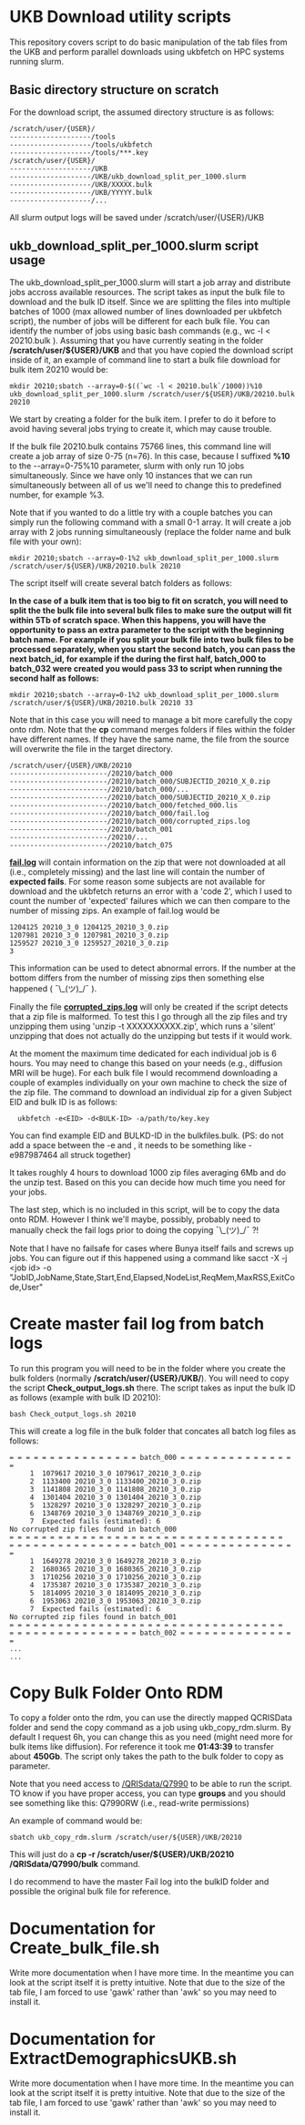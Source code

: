 # UKB Download utility scripts

This repository covers script to do basic manipulation of the tab files from the UKB and perform parallel downloads using ukbfetch on HPC systems running slurm.

## Basic directory structure on scratch

For the download script, the assumed directory structure is as follows:

```
/scratch/user/{USER}/
--------------------/tools
--------------------/tools/ukbfetch
--------------------/tools/***.key
/scratch/user/{USER}/
--------------------/UKB
--------------------/UKB/ukb_download_split_per_1000.slurm
--------------------/UKB/XXXXX.bulk
--------------------/UKB/YYYYY.bulk
--------------------/...
```

All slurm output logs will be saved under /scratch/user/{USER}/UKB

## ukb_download_split_per_1000.slurm script usage

The ukb_download_split_per_1000.slurm will start a job array and distribute jobs accross available resources. The script takes as input the bulk file to download and the bulk ID itself. Since we are splitting the files into multiple batches of 1000 (max allowed number of lines downloaded per ukbfetch script), the number of jobs will be different for each bulk file. You can identify the number of jobs using basic bash commands (e.g., wc -l < 20210.bulk ). Assuming that you have currently seating in the folder **/scratch/user/${USER}/UKB** and that you have copied the download script inside of it, an example of command line to start a bulk file download for bulk item 20210 would be:

```
mkdir 20210;sbatch --array=0-$((`wc -l < 20210.bulk`/1000))%10 ukb_download_split_per_1000.slurm /scratch/user/${USER}/UKB/20210.bulk 20210
```
We start by creating a folder for the bulk item. I prefer to do it before to avoid having several jobs trying to create it, which may cause trouble.

If the bulk file 20210.bulk contains 75766 lines, this command line will create a job array of size 0-75 (n=76). In this case, because I suffixed **%10** to the --array=0-75%10 parameter, slurm with only run 10 jobs simultaneously. Since we have only 10 instances that we can run simultaneously between all of us we'll need to change this to predefined number, for example %3. 

Note that if you wanted to do a little try with a couple batches you can simply run the following command with a small 0-1 array. It will create a job array with 2 jobs running simultaneously (replace the folder name and bulk file with your own):
```
mkdir 20210;sbatch --array=0-1%2 ukb_download_split_per_1000.slurm /scratch/user/${USER}/UKB/20210.bulk 20210
```

The script itself will create several batch folders as follows:

**In the case of a bulk item that is too big to fit on scratch, you will need to split the the bulk file into several bulk files to make sure the output will fit within 5Tb of scratch space. When this happens, you will have the opportunity to pass an extra parameter to the script with the beginning batch name. For example if you split your bulk file into two bulk files to be processed separately, when you start the second batch, you can pass the next batch_id, for example if the during the first half, batch_000 to batch_032 were created you would pass 33 to script when running the second half as follows:**

```
mkdir 20210;sbatch --array=0-1%2 ukb_download_split_per_1000.slurm /scratch/user/${USER}/UKB/20210.bulk 20210 33
```
Note that in this case you will need to manage a bit more carefully the copy onto rdm. Note that the **cp** command merges folders if files within the folder have different names. If they have the same name, the file from the source will overwrite the file in the target directory.

```
/scratch/user/{USER}/UKB/20210
------------------------/20210/batch_000
------------------------/20210/batch_000/SUBJECTID_20210_X_0.zip
------------------------/20210/batch_000/...
------------------------/20210/batch_000/SUBJECTID_20210_X_0.zip
------------------------/20210/batch_000/fetched_000.lis
------------------------/20210/batch_000/fail.log
------------------------/20210/batch_000/corrupted_zips.log
------------------------/20210/batch_001
------------------------/20210/...
------------------------/20210/batch_075
```

<ins>**fail.log**</ins> will contain information on the zip that were not downloaded at all (i.e., completely missing) and the last line will contain the number of **expected fails**. For some reason some subjects are not available for download and the ukbfetch returns an error with a 'code 2', which I used to count the number of 'expected' failures which we can then compare to the number of missing zips.
An example of fail.log would be
```
1204125 20210_3_0 1204125_20210_3_0.zip
1207981 20210_3_0 1207981_20210_3_0.zip
1259527 20210_3_0 1259527_20210_3_0.zip
3
```

This information can be used to detect abnormal errors. If the number at the bottom differs from the number of missing zips then something else happened ( ¯\\\_(ツ)\_/¯ ). 

Finally the file **<ins>corrupted_zips.log</ins>** will only be created if the script detects that a zip file is malformed. To test this I go through all the zip files and try unzipping them using 'unzip -t XXXXXXXXXX.zip', which runs a 'silent' unzipping that does not actually do the unzipping but tests if it would work.

At the moment the maximum time dedicated for each individual job is 6 hours. You may need to change this based on your needs (e.g., diffusion MRI will be huge). For each bulk file I would recommend downloading a couple of examples individually on your own machine to check the size of the zip file. The command to download an individual zip for a given Subject EID and bulk ID  is as follows:
```
  ukbfetch -e<EID> -d<BULK-ID> -a/path/to/key.key
```
You can find example EID and BULKD-ID in the bulkfiles.bulk. (PS: do not add a space between the -e and <EDI>, it needs to be something like -e987987464 all struck together)

It takes roughly 4 hours to download 1000 zip files averaging 6Mb and do the unzip test. Based on this you can decide how much time you need for your jobs.


The last step, which is no included in this script, will be to copy the data onto RDM. However I think we'll maybe, possibly, probably need to manually check the fail logs prior to doing the copying ¯\\\_(ツ)\_/¯ ?!

Note that I have no failsafe for cases where Bunya itself fails and screws up jobs. You can figure out if this happened using a command like sacct -X -j \<job id\> -o "JobID,JobName,State,Start,End,Elapsed,NodeList,ReqMem,MaxRSS,ExitCode,User"

# Create master fail log from batch logs

To run this program you will need to be in the folder where you create the bulk folders (normally **/scratch/user/{USER}/UKB/**). You will need to copy the script **Check_output_logs.sh** there. The script takes as input the bulk ID as follows (example with bulk ID 20210):
```
bash Check_output_logs.sh 20210
```

This will create a log file in the bulk folder that concates all batch log files as follows:
```
= = = = = = = = = = = = = = = = batch_000 = = = = = = = = = = = = = = = 
     1	1079617 20210_3_0 1079617_20210_3_0.zip
     2	1133400 20210_3_0 1133400_20210_3_0.zip
     3	1141808 20210_3_0 1141808_20210_3_0.zip
     4	1301404 20210_3_0 1301404_20210_3_0.zip
     5	1328297 20210_3_0 1328297_20210_3_0.zip
     6	1348769 20210_3_0 1348769_20210_3_0.zip
     7	Expected fails (estimated): 6
No corrupted zip files found in batch_000
= = = = = = = = = = = = = = = = = = = = = = = = = = = = = = = = = = 
= = = = = = = = = = = = = = = = batch_001 = = = = = = = = = = = = = = = 
     1	1649278 20210_3_0 1649278_20210_3_0.zip
     2	1680365 20210_3_0 1680365_20210_3_0.zip
     3	1710256 20210_3_0 1710256_20210_3_0.zip
     4	1735387 20210_3_0 1735387_20210_3_0.zip
     5	1814095 20210_3_0 1814095_20210_3_0.zip
     6	1953063 20210_3_0 1953063_20210_3_0.zip
     7	Expected fails (estimated): 6
No corrupted zip files found in batch_001
= = = = = = = = = = = = = = = = = = = = = = = = = = = = = = = = = = 
= = = = = = = = = = = = = = = = batch_002 = = = = = = = = = = = = = = = 
...
...
```

# Copy Bulk Folder Onto RDM

To copy a folder onto the rdm, you can use the directly mapped QCRISData folder and send the copy command as a job using ukb_copy_rdm.slurm. By default I request 6h, you can change this as you need (might need more for bulk items like diffusion). For reference it took me **01:43:39** to transfer about **450Gb**.
The script only takes the path to the bulk folder to copy as parameter. 

Note that you need access to <ins>/QRISdata/Q7990</ins> to be able to run the script. TO know if you have proper access, you can type **groups** and you should see something like this: Q7990RW (i.e.,   read-write permissions)

An example of command would be:

```
sbatch ukb_copy_rdm.slurm /scratch/user/${USER}/UKB/20210
```
This will just do a  **cp -r /scratch/user/${USER}/UKB/20210 /QRISdata/Q7990/bulk** command. 

I do recommend to have the master Fail log into the bulkID folder and possible the original bulk file for reference.

# Documentation for Create_bulk_file.sh

Write more documentation when I have more time. In the meantime you can look at the script itself it is pretty intuitive. 
Note that due to the size of the tab file, I am forced to use 'gawk' rather than 'awk' so you may need to install it.

# Documentation for ExtractDemographicsUKB.sh
Write more documentation when I have more time. In the meantime you can look at the script itself it is pretty intuitive. 
Note that due to the size of the tab file, I am forced to use 'gawk' rather than 'awk' so you may need to install it.
